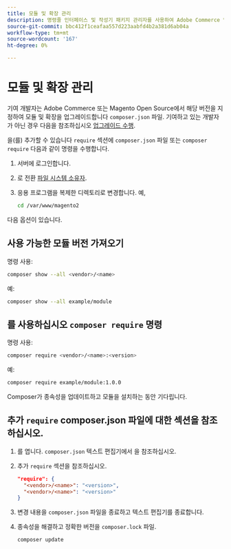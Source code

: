 ```yaml
---
title: 모듈 및 확장 관리
description: 명령줄 인터페이스 및 작성기 패키지 관리자를 사용하여 Adobe Commerce 및 Magento Open Source 모듈 및 확장을 관리합니다.
source-git-commit: bbc412f1ceafaa557d223aabfd4b2a381d6ab04a
workflow-type: tm+mt
source-wordcount: '167'
ht-degree: 0%

---
```



# 모듈 및 확장 관리

기여 개발자는 Adobe Commerce 또는 Magento Open Source에서 해당 버전을 지정하여 모듈 및 확장을 업그레이드합니다 `composer.json` 파일. 기여하고 있는 개발자가 아닌 경우 다음을 참조하십시오 [업그레이드 수행](../implementation/perform-upgrade.md).

을(를) 추가할 수 있습니다 `require` 섹션에 `composer.json` 파일 또는 `composer require` 다음과 같이 명령을 수행합니다.

1. 서버에 로그인합니다.
1. 로 전환 [파일 시스템 소유자](https://devdocs.magento.com/guides/v2.4/install-gde/prereq/file-sys-perms-over.html).
1. 응용 프로그램을 복제한 디렉토리로 변경합니다. 예,

   ```bash
   cd /var/www/magento2
   ```

다음 옵션이 있습니다.

## 사용 가능한 모듈 버전 가져오기

명령 사용:

```bash
composer show --all <vendor>/<name>
```

예:

```bash
composer show --all example/module
```

## 를 사용하십시오 `composer require` 명령

명령 사용:

```bash
composer require <vendor>/<name>:<version>
```

예:

```bash
composer require example/module:1.0.0
```

Composer가 종속성을 업데이트하고 모듈을 설치하는 동안 기다립니다.

## 추가 `require` composer.json 파일에 대한 섹션을 참조하십시오.

1. 를 엽니다. `composer.json` 텍스트 편집기에서 을 참조하십시오.

1. 추가 `require` 섹션을 참조하십시오.

   ```json
   "require": {
     "<vendor>/<name>": "<version>",
     "<vendor>/<name>": "<version>"
   }
   ```

1. 변경 내용을 `composer.json` 파일을 종료하고 텍스트 편집기를 종료합니다.

1. 종속성을 해결하고 정확한 버전을 `composer.lock` 파일.

   ```bash
   composer update
   ```
